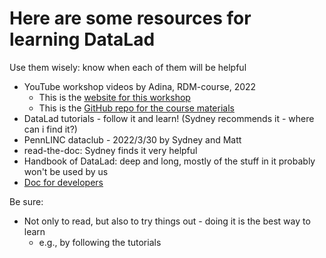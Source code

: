# Here are some resources for learning DataLad

Use them wisely: know when each of them will be helpful

* YouTube workshop videos by Adina, RDM-course, 2022
    * This is the [website for this workshop](https://psychoinformatics-de.github.io/rdm-course/)
    * This is the [GitHub repo for the course materials](https://github.com/datalad-handbook/datalad-course/tree/main/html)
* DataLad tutorials - follow it and learn! (Sydney recommends it - where can i find it?)
* PennLINC dataclub - 2022/3/30 by Sydney and Matt
* read-the-doc: Sydney finds it very helpful
* Handbook of DataLad: deep and long, mostly of the stuff in it probably won't be used by us
* [Doc for developers](docs.datalad.org)

Be sure:

* Not only to read, but also to try things out - doing it is the best way to learn
    * e.g., by following the tutorials
